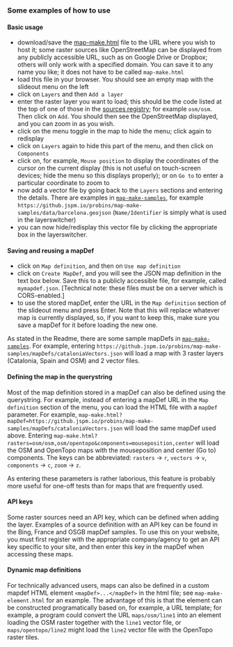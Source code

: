 ### Some examples of how to use

#### Basic usage
- download/save the [map-make.html](https://raw.githubusercontent.com/probins/map-make/master/map-make.html) file to the URL where you wish to host it; some raster sources like OpenStreetMap can be displayed from any publicly accessible URL, such as on Google Drive or Dropbox; others will only work with a specified domain. You can save it to any name you like; it does not have to be called `map-make.html`
- load this file in your browser. You should see an empty map with the slideout menu on the left
- click on `Layers` and then `Add a layer`
- enter the raster layer you want to load; this should be the code listed at the top of one of those in the [sources registry](https://github.com/probins/map-make/tree/master/lib/registry/sources); for example `osm/osm`. Then click on `Add`. You should then see the OpenStreetMap displayed, and you can zoom in as you wish.
- click on the menu toggle in the map to hide the menu; click again to redisplay
- click on `Layers` again to hide this part of the menu, and then click on `Components`
- click on, for example, `Mouse position` to display the coordinates of the cursor on the current display (this is not useful on touch-screen devices; hide the menu so this displays properly); or on `Go to` to enter a particular coordinate to zoom to
- now add a vector file by going back to the `Layers` sections and entering the details. There are examples in [`map-make-samples`](https://github.com/probins/map-make-samples), for example `https://github.jspm.io/probins/map-make-samples/data/barcelona.geojson` (`Name/Identifier` is simply what is used in the layerswitcher)
- you can now hide/redisplay this vector file by clicking the appropriate box in the layerswitcher.

#### Saving and reusing a mapDef
- click on `Map definition`, and then on `Use map definition`
- click on `Create MapDef`, and you will see the JSON map definition in the text box below. Save this to a publicly accessible file, for example, called `mymapdef.json`. [Technical note: these files must be on a server which is CORS-enabled.]
- to use the stored mapDef, enter the URL in the `Map definition` section of the slideout menu and press Enter. Note that this will replace whatever map is currently displayed, so, if you want to keep this, make sure you save a mapDef for it before loading the new one.

As stated in the Readme, there are some sample mapDefs in [`map-make-samples`](https://github.com/probins/map-make-samples). For example, entering `https://github.jspm.io/probins/map-make-samples/mapDefs/cataloniaVectors.json` will load a map with 3 raster layers (Catalonia, Spain and OSM) and 2 vector files.

#### Defining the map in the querystring
Most of the map definition stored in a mapDef can also be defined using the querystring. For example, instead of entering a mapDef URL in the `Map definition` section of the menu, you can load the HTML file with a `mapDef` parameter. For example, `map-make.html?mapDef=https://github.jspm.io/probins/map-make-samples/mapDefs/cataloniaVectors.json` will load the same mapDef used above. Entering `map-make.html?rasters=osm/osm,osm/opentopo&components=mouseposition,center` will load the OSM and OpenTopo maps with the mouseposition and center (Go to) components. The keys can be abbreviated: `rasters` -> `r`, `vectors` -> `v`, `components` -> `c`, `zoom` -> `z`.

As entering these parameters is rather laborious, this feature is probably more useful for one-off tests than for maps that are frequently used.

#### API keys
Some raster sources need an API key, which can be defined when adding the layer. Examples of a source definition with an API key can be found in the Bing, France and OSGB mapDef samples. To use this on your website, you must first register with the appropriate company/agency to get an API key specific to your site, and then enter this key in the mapDef when accessing these maps.

#### Dynamic map definitions
For technically advanced users, maps can also be defined in a custom mapdef HTML element `<mapDef>...</mapDef>` in the html file; see `map-make-element.html` for an example. The advantage of this is that the element can be constructed programatically based on, for example, a URL template; for example, a program could convert the URL `maps/osm/line1` into an element loading the OSM raster together with the `line1` vector file, or `maps/opentopo/line2` might load the `line2` vector file with the OpenTopo raster tiles.
